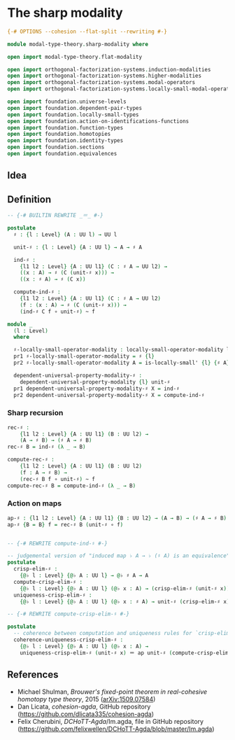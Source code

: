 # The sharp modality

```agda
{-# OPTIONS --cohesion --flat-split --rewriting #-}

module modal-type-theory.sharp-modality where

open import modal-type-theory.flat-modality

open import orthogonal-factorization-systems.induction-modalities
open import orthogonal-factorization-systems.higher-modalities
open import orthogonal-factorization-systems.modal-operators
open import orthogonal-factorization-systems.locally-small-modal-operators

open import foundation.universe-levels
open import foundation.dependent-pair-types
open import foundation.locally-small-types
open import foundation.action-on-identifications-functions
open import foundation.function-types
open import foundation.homotopies
open import foundation.identity-types
open import foundation.sections
open import foundation.equivalences
```

## Idea

## Definition

```agda
-- {-# BUILTIN REWRITE _＝_ #-}

postulate
  ♯ : {l : Level} (A : UU l) → UU l

  unit-♯ : {l : Level} {A : UU l} → A → ♯ A

  ind-♯ :
    {l1 l2 : Level} {A : UU l1} (C : ♯ A → UU l2) →
    ((x : A) → ♯ (C (unit-♯ x))) →
    ((x : ♯ A) → ♯ (C x))

  compute-ind-♯ :
    {l1 l2 : Level} {A : UU l1} (C : ♯ A → UU l2)
    (f : (x : A) → ♯ (C (unit-♯ x))) →
    (ind-♯ C f ∘ unit-♯) ~ f

module _
  (l : Level)
  where

  ♯-locally-small-operator-modality : locally-small-operator-modality l l l
  pr1 ♯-locally-small-operator-modality = ♯ {l}
  pr2 ♯-locally-small-operator-modality A = is-locally-small' {l} {♯ A}

  dependent-universal-property-modality-♯ :
    dependent-universal-property-modality {l} unit-♯
  pr1 dependent-universal-property-modality-♯ X = ind-♯
  pr2 dependent-universal-property-modality-♯ X = compute-ind-♯
```

### Sharp recursion

```agda
rec-♯ :
    {l1 l2 : Level} {A : UU l1} (B : UU l2) →
    (A → ♯ B) → (♯ A → ♯ B)
rec-♯ B = ind-♯ (λ _ → B)

compute-rec-♯ :
    {l1 l2 : Level} {A : UU l1} (B : UU l2)
    (f : A → ♯ B) →
    (rec-♯ B f ∘ unit-♯) ~ f
compute-rec-♯ B = compute-ind-♯ (λ _ → B)
```

### Action on maps

```agda
ap-♯ : {l1 l2 : Level} {A : UU l1} {B : UU l2} → (A → B) → (♯ A → ♯ B)
ap-♯ {B = B} f = rec-♯ B (unit-♯ ∘ f)


-- {-# REWRITE compute-ind-♯ #-}

-- judgemental version of "induced map ♭ A → ♭ (♯ A) is an equivalence"
postulate
  crisp-elim-♯ :
    {@♭ l : Level} {@♭ A : UU l} → @♭ ♯ A → A
  compute-crisp-elim-♯ :
    {@♭ l : Level} {@♭ A : UU l} (@♭ x : A) → (crisp-elim-♯ (unit-♯ x)) ＝ x
  uniqueness-crisp-elim-♯ :
    {@♭ l : Level} {@♭ A : UU l} (@♭ x : ♯ A) → unit-♯ (crisp-elim-♯ x) ＝ x

-- {-# REWRITE compute-crisp-elim-♯ #-}

postulate
  -- coherence between computation and uniqueness rules for `crisp-elim-♯`
  coherence-uniqueness-crisp-elim-♯ :
    {@♭ l : Level} {@♭ A : UU l} (@♭ x : A) →
    uniqueness-crisp-elim-♯ (unit-♯ x) ＝ ap unit-♯ (compute-crisp-elim-♯ x)
```

## References

- Michael Shulman, _Brouwer's fixed-point theorem in real-cohesive homotopy type
  theory_, 2015 ([arXiv:1509.07584](https://arxiv.org/abs/1509.07584))
- Dan Licata, _cohesion-agda_, GitHub repository
  (<https://github.com/dlicata335/cohesion-agda>)
- Felix Cherubini, _DCHoTT-Agda_/Im.agda, file in GitHub repository
  (<https://github.com/felixwellen/DCHoTT-Agda/blob/master/Im.agda>)
